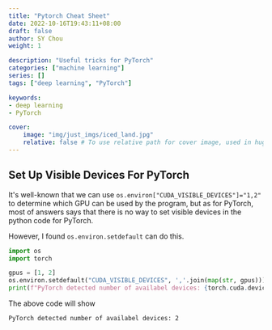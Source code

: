 ```yaml
---
title: "Pytorch Cheat Sheet"
date: 2022-10-16T19:43:11+08:00
draft: false
author: SY Chou
weight: 1

description: "Useful tricks for PyTorch"
categories: ["machine learning"]
series: []
tags: ["deep learning", "PyTorch"]

keywords:
- deep learning
- PyTorch

cover:
    image: "img/just_imgs/iced_land.jpg"
    relative: false # To use relative path for cover image, used in hugo Page-bundles
---
```


## Set Up Visible Devices For PyTorch

It's well-known that we can use ```os.environ["CUDA_VISIBLE_DEVICES"]="1,2"``` to determine which GPU can be used by the program, but as for PyTorch, most of answers says that there is no way to set visible devices in the python code for PyTorch.

However, I found ``os.environ.setdefault`` can do this.

```python
import os
import torch

gpus = [1, 2]
os.environ.setdefault("CUDA_VISIBLE_DEVICES", ','.join(map(str, gpus)))
print(f"PyTorch detected number of availabel devices: {torch.cuda.device_count()}")
```

The above code will show

```bash
PyTorch detected number of availabel devices: 2
```


